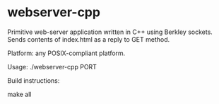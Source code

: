 webserver-cpp
=============

Primitive web-server application written in C++ using Berkley sockets.
Sends contents of index.html as a reply to GET method.

Platform: any POSIX-compliant platform.

Usage:
./webserver-cpp PORT

Build instructions:

make all
